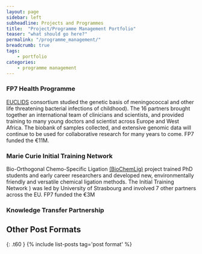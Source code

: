 ```yaml
---
layout: page
sidebar: left
subheadline: Projects and Programmes
title:  "Project/Programme Management Portfolio"
teaser: "what should go here?"
permalink: "/programme_management/"
breadcrumb: true
tags:
    - portfolio
categories:
    - programme management
---
```

### FP7 Health Programme  
[EUCLIDS](https://cordis.europa.eu/project/id/279185/reporting) consortium studied the genetic basis of meningococcal and other life threatening bacterial infections of childhood). The 16 partners brought together an international team of clinicians and scientists, and provided training to many young doctors and scientist across Europe and West Africa. The biobank of samples collected, and extensive genomic data will continue to be used for collaborative research for many years to come. FP7 funded the €11M.

### Marie Curie Initial Training Network
Bio-Orthogonal Chemo-Specific Ligation [(BioChemLig)](https://cordis.europa.eu/article/id/169916-bioorthogonal-chemistry-to-help-uncover-protein-functions) project trained PhD students and early career researchers and developed new, environmentally friendly and versatile chemical ligation methods. The Initial Training Network ) was led by University of Strasbourg and involved 7 other partners across the EU. FP7 funded the €3M 

### Knowledge Transfer Partnership


## Other Post Formats
{: .t60 }
{% include list-posts tag='post format' %}
